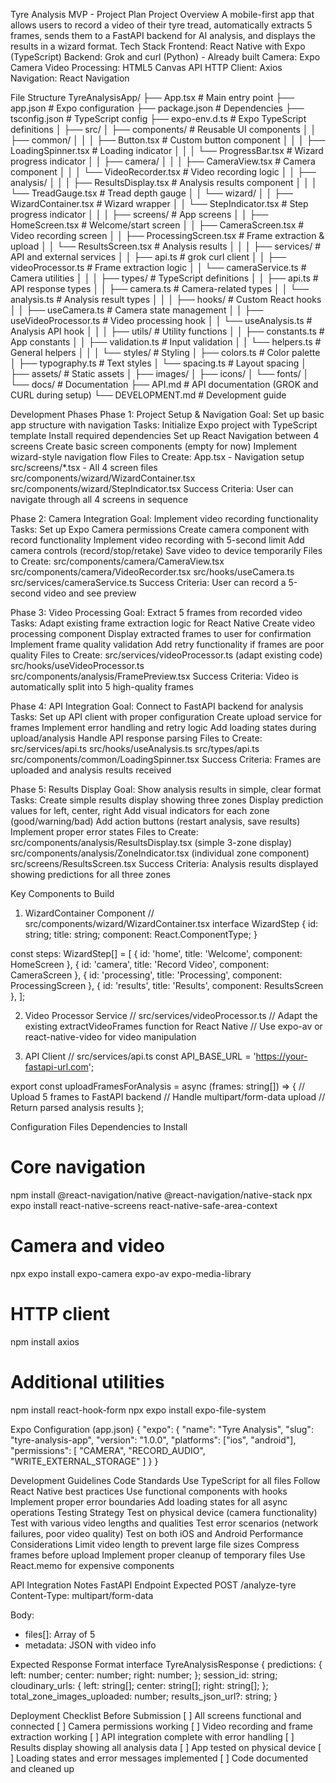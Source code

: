 Tyre Analysis MVP - Project Plan
Project Overview
A mobile-first app that allows users to record a video of their tyre tread, automatically extracts 5 frames, sends them to a FastAPI backend for AI analysis, and displays the results in a wizard format.
Tech Stack
Frontend: React Native with Expo (TypeScript)
Backend: Grok and curl (Python) - Already built
Camera: Expo Camera
Video Processing: HTML5 Canvas API
HTTP Client: Axios
Navigation: React Navigation

File Structure
TyreAnalysisApp/
├── App.tsx                          # Main entry point
├── app.json                         # Expo configuration
├── package.json                     # Dependencies
├── tsconfig.json                    # TypeScript config
├── expo-env.d.ts                    # Expo TypeScript definitions
│
├── src/
│   ├── components/                  # Reusable UI components
│   │   ├── common/
│   │   │   ├── Button.tsx          # Custom button component
│   │   │   ├── LoadingSpinner.tsx  # Loading indicator
│   │   │   └── ProgressBar.tsx     # Wizard progress indicator
│   │   ├── camera/
│   │   │   ├── CameraView.tsx      # Camera component
│   │   │   └── VideoRecorder.tsx   # Video recording logic
│   │   ├── analysis/
│   │   │   ├── ResultsDisplay.tsx  # Analysis results component
│   │   │   └── TreadGauge.tsx      # Tread depth gauge
│   │   └── wizard/
│   │       ├── WizardContainer.tsx # Wizard wrapper
│   │       └── StepIndicator.tsx   # Step progress indicator
│   │
│   ├── screens/                     # App screens
│   │   ├── HomeScreen.tsx          # Welcome/start screen
│   │   ├── CameraScreen.tsx        # Video recording screen
│   │   ├── ProcessingScreen.tsx    # Frame extraction & upload
│   │   └── ResultsScreen.tsx       # Analysis results
│   │
│   ├── services/                    # API and external services
│   │   ├── api.ts                  # grok curl client
│   │   ├── videoProcessor.ts       # Frame extraction logic
│   │   └── cameraService.ts        # Camera utilities
│   │
│   ├── types/                       # TypeScript definitions
│   │   ├── api.ts                  # API response types
│   │   ├── camera.ts               # Camera-related types
│   │   └── analysis.ts             # Analysis result types
│   │
│   ├── hooks/                       # Custom React hooks
│   │   ├── useCamera.ts            # Camera state management
│   │   ├── useVideoProcessor.ts    # Video processing hook
│   │   └── useAnalysis.ts          # Analysis API hook
│   │
│   ├── utils/                       # Utility functions
│   │   ├── constants.ts            # App constants
│   │   ├── validation.ts           # Input validation
│   │   └── helpers.ts              # General helpers
│   │
│   └── styles/                      # Styling
│       ├── colors.ts               # Color palette
│       ├── typography.ts           # Text styles
│       └── spacing.ts              # Layout spacing
│
├── assets/                          # Static assets
│   ├── images/
│   ├── icons/
│   └── fonts/
│
└── docs/                           # Documentation
    ├── API.md                      # API documentation (GROK and CURL during setup)
    └── DEVELOPMENT.md              # Development guide


Development Phases
Phase 1: Project Setup & Navigation 
Goal: Set up basic app structure with navigation
Tasks:
Initialize Expo project with TypeScript template
Install required dependencies
Set up React Navigation between 4 screens
Create basic screen components (empty for now)
Implement wizard-style navigation flow
Files to Create:
App.tsx - Navigation setup
src/screens/*.tsx - All 4 screen files
src/components/wizard/WizardContainer.tsx
src/components/wizard/StepIndicator.tsx
Success Criteria: User can navigate through all 4 screens in sequence

Phase 2: Camera Integration 
Goal: Implement video recording functionality
Tasks:
Set up Expo Camera permissions
Create camera component with record functionality
Implement video recording with 5-second limit
Add camera controls (record/stop/retake)
Save video to device temporarily
Files to Create:
src/components/camera/CameraView.tsx
src/components/camera/VideoRecorder.tsx
src/hooks/useCamera.ts
src/services/cameraService.ts
Success Criteria: User can record a 5-second video and see preview

Phase 3: Video Processing 
Goal: Extract 5 frames from recorded video
Tasks:
Adapt existing frame extraction logic for React Native
Create video processing component
Display extracted frames to user for confirmation
Implement frame quality validation
Add retry functionality if frames are poor quality
Files to Create:
src/services/videoProcessor.ts (adapt existing code)
src/hooks/useVideoProcessor.ts
src/components/analysis/FramePreview.tsx
Success Criteria: Video is automatically split into 5 high-quality frames

Phase 4: API Integration
Goal: Connect to FastAPI backend for analysis
Tasks:
Set up API client with proper configuration
Create upload service for frames
Implement error handling and retry logic
Add loading states during upload/analysis
Handle API response parsing
Files to Create:
src/services/api.ts
src/hooks/useAnalysis.ts
src/types/api.ts
src/components/common/LoadingSpinner.tsx
Success Criteria: Frames are uploaded and analysis results received

Phase 5: Results Display 
Goal: Show analysis results in simple, clear format
Tasks:
Create simple results display showing three zones
Display prediction values for left, center, right
Add visual indicators for each zone (good/warning/bad)
Add action buttons (restart analysis, save results)
Implement proper error states
Files to Create:
src/components/analysis/ResultsDisplay.tsx (simple 3-zone display)
src/components/analysis/ZoneIndicator.tsx (individual zone component)
src/screens/ResultsScreen.tsx
Success Criteria: Analysis results displayed showing predictions for all three zones

Key Components to Build
1. WizardContainer Component
// src/components/wizard/WizardContainer.tsx
interface WizardStep {
  id: string;
  title: string;
  component: React.ComponentType<any>;
}

const steps: WizardStep[] = [
  { id: 'home', title: 'Welcome', component: HomeScreen },
  { id: 'camera', title: 'Record Video', component: CameraScreen },
  { id: 'processing', title: 'Processing', component: ProcessingScreen },
  { id: 'results', title: 'Results', component: ResultsScreen },
];

2. Video Processor Service
// src/services/videoProcessor.ts
// Adapt the existing extractVideoFrames function for React Native
// Use expo-av or react-native-video for video manipulation

3. API Client
// src/services/api.ts
const API_BASE_URL = 'https://your-fastapi-url.com';

export const uploadFramesForAnalysis = async (frames: string[]) => {
  // Upload 5 frames to FastAPI backend
  // Handle multipart/form-data upload
  // Return parsed analysis results
};


Configuration Files
Dependencies to Install
# Core navigation
npm install @react-navigation/native @react-navigation/native-stack
npx expo install react-native-screens react-native-safe-area-context

# Camera and video
npx expo install expo-camera expo-av expo-media-library

# HTTP client
npm install axios

# Additional utilities
npm install react-hook-form
npx expo install expo-file-system

Expo Configuration (app.json)
{
  "expo": {
    "name": "Tyre Analysis",
    "slug": "tyre-analysis-app",
    "version": "1.0.0",
    "platforms": ["ios", "android"],
    "permissions": [
      "CAMERA",
      "RECORD_AUDIO",
      "WRITE_EXTERNAL_STORAGE"
    ]
  }
}


Development Guidelines
Code Standards
Use TypeScript for all files
Follow React Native best practices
Use functional components with hooks
Implement proper error boundaries
Add loading states for all async operations
Testing Strategy
Test on physical device (camera functionality)
Test with various video lengths and qualities
Test error scenarios (network failures, poor video quality)
Test on both iOS and Android
Performance Considerations
Limit video length to prevent large file sizes
Compress frames before upload
Implement proper cleanup of temporary files
Use React.memo for expensive components

API Integration Notes
FastAPI Endpoint Expected
POST /analyze-tyre
Content-Type: multipart/form-data

Body:
- files[]: Array of 5 
- metadata: JSON with video info

Expected Response Format
interface TyreAnalysisResponse {
  predictions: {
    left: number;
    center: number;
    right: number;
  };
  session_id: string;
  cloudinary_urls: {
    left: string[];
    center: string[];
    right: string[];
  };
  total_zone_images_uploaded: number;
  results_json_url?: string;
}


Deployment Checklist
Before Submission
[ ] All screens functional and connected
[ ] Camera permissions working
[ ] Video recording and frame extraction working
[ ] API integration complete with error handling
[ ] Results display showing all analysis data
[ ] App tested on physical device
[ ] Loading states and error messages implemented
[ ] Code documented and cleaned up


